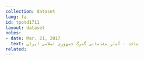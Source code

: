 ```yaml
---
collection: dataset
lang: fa
id: tpotd1711
layout: dataset
notes: 
- date: Mar. 21, 2017
  text: ماخذ - آمار مقدماتی گمرگ جمهوری اسلامی ايران
related:
---
```

